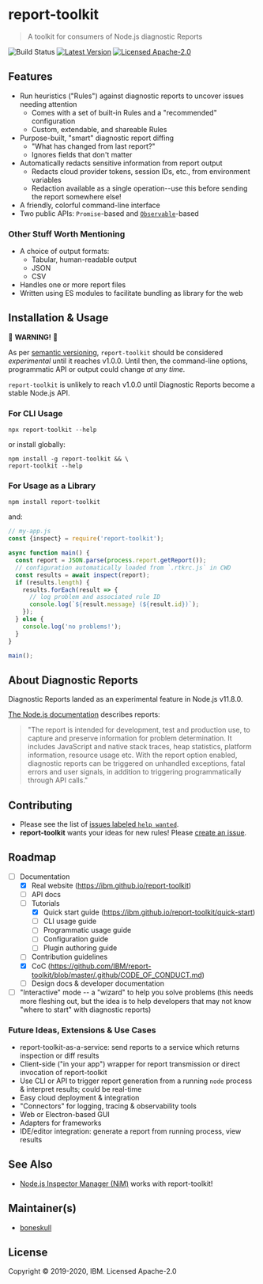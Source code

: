 # report-toolkit

> A toolkit for consumers of Node.js diagnostic Reports

![Build Status](https://github.com/IBM/report-toolkit/workflows/Build/badge.svg) [![Latest Version](https://img.shields.io/npm/v/report-toolkit)](https://npm.im/report-toolkit) [![Licensed Apache-2.0](https://img.shields.io/npm/l/report-toolkit)](https://github.com/IBM/report-toolkit/blob/master/LICENSE.md)

## Features

- Run heuristics ("Rules") against diagnostic reports to uncover issues needing attention
  - Comes with a set of built-in Rules and a "recommended" configuration
  - Custom, extendable, and shareable Rules
- Purpose-built, "smart" diagnostic report diffing
  - "What has changed from last report?"
  - Ignores fields that don't matter
- Automatically redacts sensitive information from report output
  - Redacts cloud provider tokens, session IDs, etc., from environment variables
  - Redaction available as a single operation--use this before sending the report somewhere else!
- A friendly, colorful command-line interface
- Two public APIs: `Promise`-based and [`Observable`](https://rxjs.dev)-based

### Other Stuff Worth Mentioning

- A choice of output formats:
  - Tabular, human-readable output
  - JSON
  - CSV
- Handles one or more report files
- Written using ES modules to facilitate bundling as library for the web

## Installation & Usage

:rotating_light: **WARNING!** :rotating_light:

As per [semantic versioning](https://semver.org), `report-toolkit` should be considered _experimental_ until it reaches v1.0.0. Until then, the command-line options, programmatic API or output could change _at any time._

`report-toolkit` is unlikely to reach v1.0.0 until Diagnostic Reports become a stable Node.js API.

### For CLI Usage

```shell
npx report-toolkit --help
```

or install globally:

```shell
npm install -g report-toolkit && \
report-toolkit --help
```

### For Usage as a Library

```shell
npm install report-toolkit
```

and:

```js
// my-app.js
const {inspect} = require('report-toolkit');

async function main() {
  const report = JSON.parse(process.report.getReport());
  // configuration automatically loaded from `.rtkrc.js` in CWD
  const results = await inspect(report);
  if (results.length) {
    results.forEach(result => {
      // log problem and associated rule ID
      console.log(`${result.message} (${result.id})`);
    });
  } else {
    console.log('no problems!');
  }
}

main();
```

## About Diagnostic Reports

Diagnostic Reports landed as an experimental feature in Node.js v11.8.0.

[The Node.js documentation](https://nodejs.org/api/report.html#report_diagnostic_report) describes reports:

> "The report is intended for development, test and production use, to capture and preserve information for problem determination. It includes JavaScript and native stack traces, heap statistics, platform information, resource usage etc. With the report option enabled, diagnostic reports can be triggered on unhandled exceptions, fatal errors and user signals, in addition to triggering programmatically through API calls."

## Contributing

- Please see the list of [issues labeled `help wanted`](https://github.com/IBM/report-toolkit/issues?q=is%3Aissue+is%3Aopen+label%3A%22help+wanted%22).
- **report-toolkit** wants your ideas for new rules! Please [create an issue](https://github.com/IBM/report-toolkit/issues/new).

## Roadmap

- [ ] Documentation
  - [x] Real website (https://ibm.github.io/report-toolkit)
  - [ ] API docs
  - [ ] Tutorials
    - [x] Quick start guide (https://ibm.github.io/report-toolkit/quick-start)
    - [ ] CLI usage guide
    - [ ] Programmatic usage guide
    - [ ] Configuration guide
    - [ ] Plugin authoring guide
  - [ ] Contribution guidelines
  - [x] CoC (https://github.com/IBM/report-toolkit/blob/master/.github/CODE_OF_CONDUCT.md)
  - [ ] Design docs & developer documentation
- [ ] "Interactive" mode -- a "wizard" to help you solve problems (this needs more fleshing out, but the idea is to help developers that may not know "where to start" with diagnostic reports)

### Future Ideas, Extensions & Use Cases

- report-toolkit-as-a-service: send reports to a service which returns inspection or diff results
- Client-side ("in your app") wrapper for report transmission or direct invocation of report-toolkit
- Use CLI or API to trigger report generation from a running `node` process & interpret results; could be real-time
- Easy cloud deployment & integration
- "Connectors" for logging, tracing & observability tools
- Web or Electron-based GUI
- Adapters for frameworks
- IDE/editor integration: generate a report from running process, view results

## See Also

- [Node.js Inspector Manager (NiM)](https://github.com/june07/NiM) works with report-toolkit!

## Maintainer(s)

- [boneskull](https://github.com/boneskull)

## License

Copyright © 2019-2020, IBM. Licensed Apache-2.0
